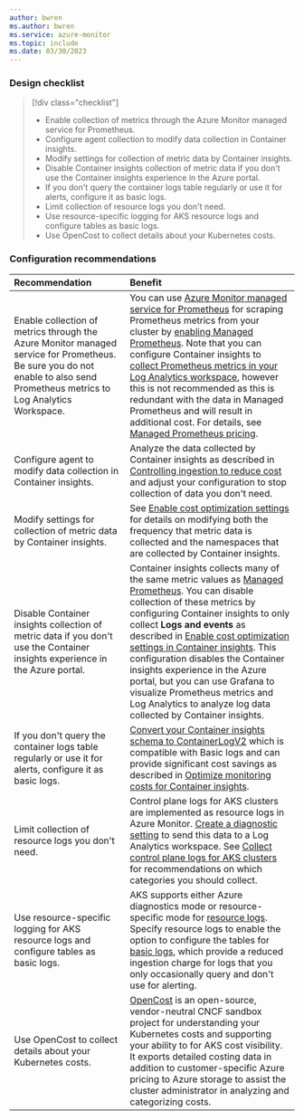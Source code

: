 ```yaml
---
author: bwren
ms.author: bwren
ms.service: azure-monitor
ms.topic: include
ms.date: 03/30/2023
---
```


### Design checklist

> [!div class="checklist"]
> - Enable collection of metrics through the Azure Monitor managed service for Prometheus.
> - Configure agent collection to modify data collection in Container insights.
> - Modify settings for collection of metric data by Container insights.
> - Disable Container insights collection of metric data if you don't use the Container insights experience in the Azure portal.
> - If you don't query the container logs table regularly or use it for alerts, configure it as basic logs.
> - Limit collection of resource logs you don't need.
> - Use resource-specific logging for AKS resource logs and configure tables as basic logs.
> - Use OpenCost to collect details about your Kubernetes costs.

### Configuration recommendations


| Recommendation | Benefit |
|:---|:---|
| Enable collection of metrics through the Azure Monitor managed service for Prometheus. Be sure you do not enable to also send Prometheus metrics to Log Analytics Workspace.  | You can use [Azure Monitor managed service for Prometheus](https://aka.ms/managedpromdocumentation) for scraping Prometheus metrics from your cluster by [enabling Managed Prometheus](../containers/kubernetes-monitoring-enable.md#enable-prometheus-and-grafana). Note that you can configure Container insights to [collect Prometheus metrics in your Log Analytics workspace](../containers/container-insights-prometheus-logs.md), however this is not recommended as this is redundant with the data in Managed Prometheus and will result in additional cost. For details, see [Managed Prometheus pricing](https://azure.microsoft.com/pricing/details/monitor/). |
| Configure agent to modify data collection in Container insights. |  Analyze the data collected by Container insights as described in [Controlling ingestion to reduce cost](../containers/container-insights-cost.md) and adjust your configuration to stop collection of data you don't need. |
| Modify settings for collection of metric data by Container insights. | See [Enable cost optimization settings](../containers/container-insights-cost-config.md) for details on modifying both the frequency that metric data is collected and the namespaces that are collected by  Container insights. |
| Disable Container insights collection of metric data if you don't use the Container insights experience in the Azure portal. | Container insights collects many of the same metric values as [Managed Prometheus](../containers/kubernetes-monitoring-enable.md#enable-prometheus-and-grafana). You can disable collection of these metrics by configuring Container insights to only collect **Logs and events** as described in [Enable cost optimization settings in Container insights](../containers/container-insights-cost-config.md#enable-cost-settings). This configuration disables the Container insights experience in the Azure portal, but you can use Grafana to visualize Prometheus metrics and Log Analytics to analyze log data collected by Container insights. |
| If you don't query the container logs table regularly or use it for alerts, configure it as basic logs. | [Convert your Container insights schema to ContainerLogV2](../containers/container-insights-logs-schema.md) which is compatible with Basic logs and can provide significant cost savings as described in [Optimize monitoring costs for Container insights](../containers/container-insights-cost.md#configure-pricing-tiers). |
| Limit collection of resource logs you don't need. | Control plane logs for AKS clusters are implemented as resource logs in Azure Monitor. [Create a diagnostic setting](../../aks/monitor-aks.md#aks-control-planeresource-logs) to send this data to a Log Analytics workspace. See [Collect control plane logs for AKS clusters](../containers/monitor-kubernetes.md#collect-control-plane-logs-for-aks-clusters) for recommendations on which categories you should collect. | 
| Use resource-specific logging for AKS resource logs and configure tables as basic logs. | AKS supports either Azure diagnostics mode or resource-specific mode for [resource logs](../../aks/monitor-aks.md#aks-control-planeresource-logs). Specify resource logs to enable the option to configure the tables for [basic logs](../logs/basic-logs-configure.md), which provide a reduced ingestion charge for logs that you only occasionally query and don't use for alerting. |
| Use OpenCost to collect details about your Kubernetes costs. | [OpenCost](https://www.opencost.io/docs/configuration/azure) is an open-source, vendor-neutral CNCF sandbox project for understanding your Kubernetes costs and supporting your ability to for AKS cost visibility. It exports detailed costing data in addition to customer-specific Azure pricing to Azure storage to assist the cluster administrator in analyzing and categorizing costs. |


